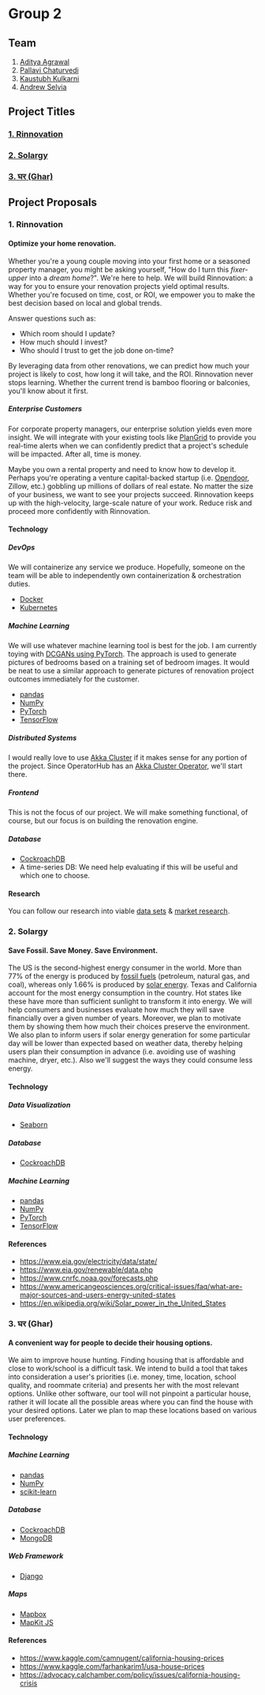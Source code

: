 # Group 2

## Team

1. [Aditya Agrawal](https://github.com/agrawaladit)
2. [Pallavi Chaturvedi](https://github.com/pallavichaturvedi)
3. [Kaustubh Kulkarni](https://github.com/kaustubhkulkarni1509)
4. [Andrew Selvia](https://github.com/AndrewSelvia)

## Project Titles

### [1. Rinnovation](#rinnovation)
### [2. Solargy](#solargy)
### [3. घर (Ghar)](#घर-(Ghar))

## Project Proposals

### 1. Rinnovation

#### Optimize your home renovation.

Whether you're a young couple moving into your first home or a seasoned property manager, you might be asking yourself, "How do I turn this *fixer-upper* into a *dream home*?". We're here to help. We will build Rinnovation: a way for you to ensure your renovation projects yield optimal results. Whether you're focused on time, cost, or ROI, we empower you to make the best decision based on local and global trends.
 
Answer questions such as:
* Which room should I update?
* How much should I invest?
* Who should I trust to get the job done on-time?

By leveraging data from other renovations, we can predict how much your project is likely to cost, how long it will take, and the ROI. Rinnovation never stops learning. Whether the current trend is bamboo flooring or balconies, you'll know about it first.

##### Enterprise Customers

For corporate property managers, our enterprise solution yields even more insight. We will integrate with your existing tools like [PlanGrid](https://www.plangrid.com) to provide you real-time alerts when we can confidently predict that a project's schedule will be impacted. After all, time is money.

Maybe you own a rental property and need to know how to develop it. Perhaps you're operating a venture capital-backed startup (i.e. [Opendoor](https://www.curbed.com/2019/3/21/18252048/real-estate-house-flipping-zillow-ibuyer-opendoor), Zillow, etc.) gobbling up millions of dollars of real estate. No matter the size of your business, we want to see your projects succeed. Rinnovation keeps up with the high-velocity, large-scale nature of your work. Reduce risk and proceed more confidently with Rinnovation. 

#### Technology

##### DevOps

We will containerize any service we produce. Hopefully, someone on the team will be able to independently own containerization & orchestration duties.

* [Docker](https://github.com/docker)
* [Kubernetes](https://github.com/kubernetes/kubernetes)

##### Machine Learning

We will use whatever machine learning tool is best for the job. I am currently toying with [DCGANs using PyTorch](https://github.com/pytorch/examples/tree/master/dcgan). The approach is used to generate pictures of bedrooms based on a training set of bedroom images. It would be neat to use a similar approach to generate pictures of renovation project outcomes immediately for the customer.

* [pandas](https://github.com/pandas-dev/pandas)
* [NumPy](https://github.com/numpy/numpy)
* [PyTorch](https://www.github.com/pytorch/pytorch)
* [TensorFlow](https://www.github.com/tensorflow/tensorflow)

##### Distributed Systems

I would really love to use [Akka Cluster](https://doc.akka.io/docs/akka/current/index-cluster.html) if it makes sense for any portion of the project. Since OperatorHub has an [Akka Cluster Operator](https://operatorhub.io/operator/akka-cluster-operator), we'll start there.

##### Frontend

This is not the focus of our project. We will make something functional, of course, but our focus is on building the renovation engine.

##### Database

* [CockroachDB](https://github.com/cockroachdb/cockroach)
* A time-series DB: We need help evaluating if this will be useful and which one to choose.

#### Research

You can follow our research into viable [data sets](Research/Rinnovation#data-sets) & [market research](Research/Rinnovation#market-research). 

### 2. Solargy

#### Save Fossil. Save Money. Save Environment.

The US is the second-highest energy consumer in the world. More than 77% of the energy is produced by [fossil fuels](https://www.americangeosciences.org/critical-issues/faq/what-are-major-sources-and-users-energy-united-states) (petroleum, natural gas, and coal), whereas only 1.66% is produced by [solar energy](https://en.wikipedia.org/wiki/Solar_power_in_the_United_States). Texas and California account for the most energy consumption in the country. Hot states like these have more than sufficient sunlight to transform it into energy. We will help consumers and businesses evaluate how much they will save financially over a given number of years. Moreover, we plan to motivate them by showing them how much their choices preserve the environment. We also plan to inform users if solar energy generation for some particular day will be lower than expected based on weather data, thereby helping users plan their consumption in advance (i.e. avoiding use of washing machine, dryer, etc.). Also we'll suggest the ways they could consume less energy.

#### Technology

##### Data Visualization

* [Seaborn](https://github.com/mwaskom/seaborn)

##### Database

* [CockroachDB](https://github.com/cockroachdb/cockroach)

##### Machine Learning

* [pandas](https://github.com/pandas-dev/pandas)
* [NumPy](https://github.com/numpy/numpy)
* [PyTorch](https://www.github.com/pytorch/pytorch)
* [TensorFlow](https://www.github.com/tensorflow/tensorflow)

#### References

* <https://www.eia.gov/electricity/data/state/>
* <https://www.eia.gov/renewable/data.php>
* <https://www.cnrfc.noaa.gov/forecasts.php>
* <https://www.americangeosciences.org/critical-issues/faq/what-are-major-sources-and-users-energy-united-states>
* <https://en.wikipedia.org/wiki/Solar_power_in_the_United_States>


### 3. घर (Ghar)

#### A convenient way for people to decide their housing options.

We aim to improve house hunting. Finding housing that is affordable and close to work/school is a difficult task. We intend to build a tool that takes into consideration a user's priorities (i.e. money, time, location, school quality, and roommate criteria) and presents her with the most relevant options. Unlike other software, our tool will not pinpoint a particular house, rather it will locate all the possible areas where you can find the house with your desired options. Later we plan to map these locations based on various user preferences.

#### Technology

##### Machine Learning

* [pandas](https://github.com/pandas-dev/pandas)
* [NumPy](https://github.com/numpy/numpy)
* [scikit-learn](https://github.com/scikit-learn/scikit-learn)

##### Database

* [CockroachDB](https://github.com/cockroachdb/cockroach) 
* [MongoDB](https://github.com/mongodb/mongo)

##### Web Framework

* [Django](https://github.com/django/django)

##### Maps

* [Mapbox](https://www.mapbox.com)
* [MapKit JS](https://developer.apple.com/documentation/mapkitjs)

#### References

* <https://www.kaggle.com/camnugent/california-housing-prices>
* <https://www.kaggle.com/farhankarim1/usa-house-prices>
* <https://advocacy.calchamber.com/policy/issues/california-housing-crisis>
